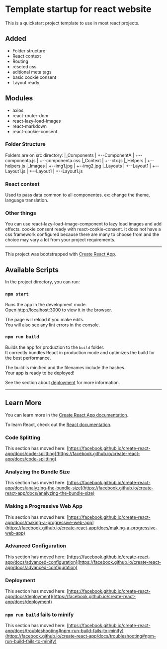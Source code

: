# Template startup for react website

This is a quickstart project template to use in most react projects.  

## Added 
* Folder structure
* React context
* Routing
* reseted css
* aditional meta tags
* basic cookie consent
* Layout ready

## Modules
* axios
* react-router-dom
* react-lazy-load-images
* react-markdown
* react-cookie-consent

### Folder Structure 
Folders are on src directory:
|_Components
|  +--ComponentA
|    +--componenta.js
|    +--componenta.css
|_Context
|  +--ctx.js
|_Helpers
|  +--helpers.js
|_Images
|  +--img1.jpg
|  +--img2.jpg
|_Layouts
|  +--Layout1
|    +--Layout1.js
|  +--Layout1
|    +--Layout1.js

### React context
Used to pass data common to all componentes.
  ex: change the theme, language translation. 

### Other things
You can use react-lazy-load-image-component to lazy load images and add effects.
cookie consent ready with react-cookie-consent. 
It does not have a css framework configured because there are many to choose from and the choice may vary a lot from your project requirements. 


***

This project was bootstrapped with [Create React App](https://github.com/facebook/create-react-app).

## Available Scripts

In the project directory, you can run:

### `npm start`

Runs the app in the development mode.\
Open [http://localhost:3000](http://localhost:3000) to view it in the browser.

The page will reload if you make edits.\
You will also see any lint errors in the console.

### `npm run build`

Builds the app for production to the `build` folder.\
It correctly bundles React in production mode and optimizes the build for the best performance.

The build is minified and the filenames include the hashes.\
Your app is ready to be deployed!

See the section about [deployment](https://facebook.github.io/create-react-app/docs/deployment) for more information.

***

## Learn More

You can learn more in the [Create React App documentation](https://facebook.github.io/create-react-app/docs/getting-started).

To learn React, check out the [React documentation](https://reactjs.org/).

### Code Splitting

This section has moved here: [https://facebook.github.io/create-react-app/docs/code-splitting](https://facebook.github.io/create-react-app/docs/code-splitting)

### Analyzing the Bundle Size

This section has moved here: [https://facebook.github.io/create-react-app/docs/analyzing-the-bundle-size](https://facebook.github.io/create-react-app/docs/analyzing-the-bundle-size)

### Making a Progressive Web App

This section has moved here: [https://facebook.github.io/create-react-app/docs/making-a-progressive-web-app](https://facebook.github.io/create-react-app/docs/making-a-progressive-web-app)

### Advanced Configuration

This section has moved here: [https://facebook.github.io/create-react-app/docs/advanced-configuration](https://facebook.github.io/create-react-app/docs/advanced-configuration)

### Deployment

This section has moved here: [https://facebook.github.io/create-react-app/docs/deployment](https://facebook.github.io/create-react-app/docs/deployment)

### `npm run build` fails to minify

This section has moved here: [https://facebook.github.io/create-react-app/docs/troubleshooting#npm-run-build-fails-to-minify](https://facebook.github.io/create-react-app/docs/troubleshooting#npm-run-build-fails-to-minify)
